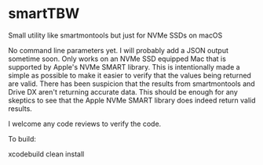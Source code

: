 # smartTBW
Small utility like smartmontools but just for NVMe SSDs on macOS

No command line parameters yet. I will probably add a JSON output sometime soon. Only works on an NVMe SSD equipped Mac that is supported by Apple's NVMe SMART library. This is intentionally made a simple as possible to make it easier to verify that the values being returned are valid. There has been suspicion that the results from smartmontools and Drive DX aren't returning accurate data. This should be enough for any skeptics to see that the Apple NVMe SMART library does indeed return valid results.

I welcome any code reviews to verify the code.

To build:

xcodebuild clean install